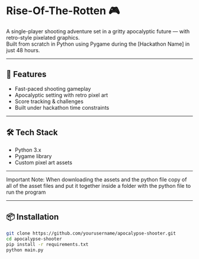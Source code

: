 # Rise-Of-The-Rotten 🎮

A single-player shooting adventure set in a gritty apocalyptic future — with retro-style pixelated graphics.  
Built from scratch in Python using Pygame during the [Hackathon Name] in just 48 hours.

---

## 🚀 Features
- Fast-paced shooting gameplay
- Apocalyptic setting with retro pixel art
- Score tracking & challenges
- Built under hackathon time constraints

---

## 🛠 Tech Stack
- Python 3.x
- Pygame library
- Custom pixel art assets

---

Important Note:
When downloading the assets and the python file copy of all of the asset files and put it together inside a folder with the python file to run the program 

---


## 📦 Installation
```bash
git clone https://github.com/yourusername/apocalypse-shooter.git
cd apocalypse-shooter
pip install -r requirements.txt
python main.py


